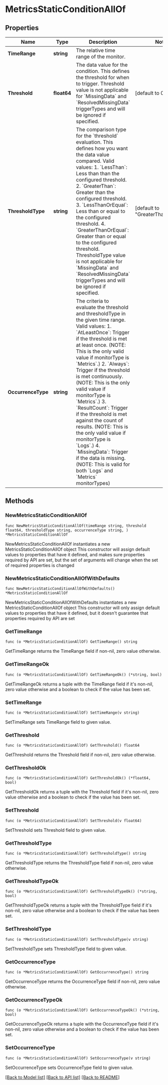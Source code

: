 # MetricsStaticConditionAllOf

## Properties

Name | Type | Description | Notes
------------ | ------------- | ------------- | -------------
**TimeRange** | **string** | The relative time range of the monitor. | 
**Threshold** | **float64** | The data value for the condition. This defines the threshold for when to trigger. Threshold value is not applicable for &#x60;MissingData&#x60; and &#x60;ResolvedMissingData&#x60; triggerTypes and will be ignored if specified. | [default to 0.0]
**ThresholdType** | **string** | The comparison type for the &#x60;threshold&#x60; evaluation. This defines how you want the data value compared. Valid values:   1. &#x60;LessThan&#x60;: Less than than the configured threshold.   2. &#x60;GreaterThan&#x60;: Greater than the configured threshold.   3. &#x60;LessThanOrEqual&#x60;: Less than or equal to the configured threshold.   4. &#x60;GreaterThanOrEqual&#x60;: Greater than or equal to the configured threshold. ThresholdType value is not applicable for &#x60;MissingData&#x60; and &#x60;ResolvedMissingData&#x60; triggerTypes and will be ignored if specified. | [default to "GreaterThanOrEqual"]
**OccurrenceType** | **string** | The criteria to evaluate the threshold and thresholdType in the given time range. Valid values:   1. &#x60;AtLeastOnce&#x60;: Trigger if the threshold is met at least once. (NOTE: This is the only valid value if monitorType is &#x60;Metrics&#x60;.)   2. &#x60;Always&#x60;: Trigger if the threshold is met continuously. (NOTE: This is the only valid value if monitorType is &#x60;Metrics&#x60;.)   3. &#x60;ResultCount&#x60;: Trigger if the threshold is met against the count of results. (NOTE: This is the only valid value if monitorType is &#x60;Logs&#x60;.)   4. &#x60;MissingData&#x60;: Trigger if the data is missing. (NOTE: This is valid for both &#x60;Logs&#x60; and &#x60;Metrics&#x60; monitorTypes) | 

## Methods

### NewMetricsStaticConditionAllOf

`func NewMetricsStaticConditionAllOf(timeRange string, threshold float64, thresholdType string, occurrenceType string, ) *MetricsStaticConditionAllOf`

NewMetricsStaticConditionAllOf instantiates a new MetricsStaticConditionAllOf object
This constructor will assign default values to properties that have it defined,
and makes sure properties required by API are set, but the set of arguments
will change when the set of required properties is changed

### NewMetricsStaticConditionAllOfWithDefaults

`func NewMetricsStaticConditionAllOfWithDefaults() *MetricsStaticConditionAllOf`

NewMetricsStaticConditionAllOfWithDefaults instantiates a new MetricsStaticConditionAllOf object
This constructor will only assign default values to properties that have it defined,
but it doesn't guarantee that properties required by API are set

### GetTimeRange

`func (o *MetricsStaticConditionAllOf) GetTimeRange() string`

GetTimeRange returns the TimeRange field if non-nil, zero value otherwise.

### GetTimeRangeOk

`func (o *MetricsStaticConditionAllOf) GetTimeRangeOk() (*string, bool)`

GetTimeRangeOk returns a tuple with the TimeRange field if it's non-nil, zero value otherwise
and a boolean to check if the value has been set.

### SetTimeRange

`func (o *MetricsStaticConditionAllOf) SetTimeRange(v string)`

SetTimeRange sets TimeRange field to given value.


### GetThreshold

`func (o *MetricsStaticConditionAllOf) GetThreshold() float64`

GetThreshold returns the Threshold field if non-nil, zero value otherwise.

### GetThresholdOk

`func (o *MetricsStaticConditionAllOf) GetThresholdOk() (*float64, bool)`

GetThresholdOk returns a tuple with the Threshold field if it's non-nil, zero value otherwise
and a boolean to check if the value has been set.

### SetThreshold

`func (o *MetricsStaticConditionAllOf) SetThreshold(v float64)`

SetThreshold sets Threshold field to given value.


### GetThresholdType

`func (o *MetricsStaticConditionAllOf) GetThresholdType() string`

GetThresholdType returns the ThresholdType field if non-nil, zero value otherwise.

### GetThresholdTypeOk

`func (o *MetricsStaticConditionAllOf) GetThresholdTypeOk() (*string, bool)`

GetThresholdTypeOk returns a tuple with the ThresholdType field if it's non-nil, zero value otherwise
and a boolean to check if the value has been set.

### SetThresholdType

`func (o *MetricsStaticConditionAllOf) SetThresholdType(v string)`

SetThresholdType sets ThresholdType field to given value.


### GetOccurrenceType

`func (o *MetricsStaticConditionAllOf) GetOccurrenceType() string`

GetOccurrenceType returns the OccurrenceType field if non-nil, zero value otherwise.

### GetOccurrenceTypeOk

`func (o *MetricsStaticConditionAllOf) GetOccurrenceTypeOk() (*string, bool)`

GetOccurrenceTypeOk returns a tuple with the OccurrenceType field if it's non-nil, zero value otherwise
and a boolean to check if the value has been set.

### SetOccurrenceType

`func (o *MetricsStaticConditionAllOf) SetOccurrenceType(v string)`

SetOccurrenceType sets OccurrenceType field to given value.



[[Back to Model list]](../README.md#documentation-for-models) [[Back to API list]](../README.md#documentation-for-api-endpoints) [[Back to README]](../README.md)


